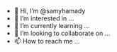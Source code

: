 - 👋 Hi, I’m @samyhamady
- 👀 I’m interested in ...
- 🌱 I’m currently learning ...
- 💞️ I’m looking to collaborate on ...
- 📫 How to reach me ...

<!---
samyhamady/samyhamady is a ✨ special ✨ repository because its `README.md` (this file) appears on your GitHub profile.
You can click the Preview link to take a look at your changes.
--->
